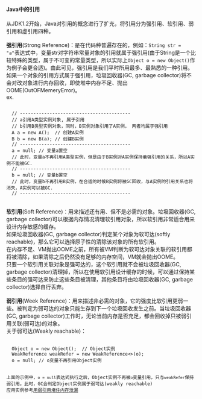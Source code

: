 <h4>Java中的引用</h4>
从JDK1.2开始，Java对引用的概念进行了扩充，将引用分为强引用、软引用、弱引用和虚引用四种。<br/>
<br/>
<b>强引用</b>(Strong Reference)：是在代码种普遍存在的，例如：<code>String str = "a"</code>表达式中，变量str对字符串常量对象的引用就属于强引用(由于String是一个比较特殊的类型，属于不可变的常量类型，所以实际上<code>Object o = new Object()</code>作为例子会更合适)。由此可见，强引用是我们平时所用最多、最熟悉的一种引用。如果一个对象的引用方式属于强引用，垃圾回收器(GC, garbage collector)将不会对改对象进行内存回收，即使堆中内存不足、抛出OOME(OutOFMemeryError)。<br/>
ex.
<pre><code>
  // -----------------------------------------
  // a引用A类型实例对象, 属于引用
  // b引用B类型实例对象，同时，B实例对象引用了A实例， 两者均属于强引用
  A a = new A();  // 创建A实例
  B b = new B(a); // 创建B实例
  // -----------------------------------------
  a = null; // 变量a置空
  // 此时，变量a不再引用A类型实例，但是由于B实例对A实例保持着强引用的关系，所以A实例不能被GC.
  // -----------------------------------------
  b = null; // 变量b置空
  // 此时，变量b不再引用B实例，在合适的时候B实例将被GC回收，与A实例的引用关系也将消失，A实例可以被GC.
  // -----------------------------------------
</code></pre>
<br/>
<b>软引用</b>(Soft Reference)：用来描述还有用、但不是必需的对象。垃圾回收器(GC, garbage collector)可以根据内存情况清理软引用对象，所以软引用非常适合用来设计内存敏感的缓存。<br/>
如果垃圾回收器(GC, garbage collector)判定某个对象为软可达(softly reachable)，那么它可以选择原子性的清除该对象的所有软引用。<br/>在内存不足、VM抛出OOME之前，所有被VM判断为软可达对象关联的软引用都将被清除，如果清除之后仍然没有足够的内存空间，VM就会抛出OOME。<br/>
只要一个软引用关联对象是强可达的，这个软引用就不会被垃圾回收器(GC, garbage collector)清理掉，所以在使用软引用设计缓存的时候，可以通过保持某些条目的强可达来防止这些条目被清理，其他条目将由垃圾回收器(GC, garbage collector)选择自行丢弃。<br/>
<br/>
<b>弱引用</b>(Week Reference)：用来描述非必需的对象，它的强度比软引用更弱一些。被判定为弱可达的对象只能生存到下一个垃圾回收发生之前。当垃圾回收器(GC, garbage collector)工作时，无论当前内存是否充足，都会回收掉只被弱引用关联(弱可达)的对象。<br/>
关于弱可达(Weakly reachable)：
<pre>
<code>
  Object o = new Object();  // Object实例
  WeakReference<Object> weakRefer = new WeakReference<>(o);
  o = null; // o变量不再引用Object实例
</code>
</pre>
上面的示例中，<code>o = null</code>表达式执行之后，Object实例不再被<code>o</code>变量引用，只与<code>weakRefer</code>保持弱引用。此时，GC会判定Object实例属于弱可达(weakly reachable)
应用实例参考<a target="_blank" href="https://www.ibm.com/developerworks/cn/java/j-jtp11225/index.html">用弱引用堵住内存泄漏</a>
<br/>


